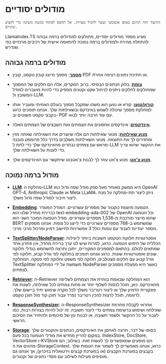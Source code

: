 # מודולים יסודיים

`התיעוד הזה תורגם באופן אוטומטי ועשוי להכיל טעויות. אל תהסס לפתוח בקשת משיכה כדי להציע שינויים.`

LlamaIndex.TS מציע מספר מודולים יסודיים, מחולקים למודולים ברמה גבוהה להתחלה מהירה ולמודולים ברמה נמוכה להתאמה אישית של רכיבים מרכזיים כפי שנדרש.

## מודולים ברמה גבוהה

- [**מסמך**](./high_level/documents_and_nodes.md): מסמך מייצג קובץ טקסט, קובץ PDF או חתיכת נתונים רציפה אחרת.

- [**צומת**](./high_level/documents_and_nodes.md): בלוק הנתונים הבסיסי. ברוב המקרים, אלה הם חלקים של המסמך שמחולקים לחלקים ניתנים לניהול שקט וקטנים מספיק כדי להיות מועברים למודל המשובץ ול-LLM.

- [**קורא/טוען**](./high_level/data_loader.md): קורא או טוען הוא משהו שמקבל מסמך בעולם האמיתי ומעביר אותו למחלקת מסמך שיכולה לשמש באינדקס ובשאילתות שלך. אנחנו תומכים כרגע בקבצי טקסט פשוטים וב- PDF עם עוד הרבה יותר לבוא.

- [**אינדקסים**](./high_level/data_index.md): אינדקסים אחסונים את הצמתים ואת השבצים של הצמתים האלה.

- [**מנוע שאילתות**](./high_level/query_engine.md): מנועי שאילתות הם אלה שיוצרים את השאילתה שאתה מזין ומחזירים לך את התוצאה. מנועי השאילתות משלבים בדרך כלל פרומפט מובנה מראש עם צמתים נבחרים מהאינדקס שלך כדי לתת ל-LLM את ההקשר שהוא צריך כדי לענות על השאילתה שלך.

- [**מנוע צ'אט**](./high_level/chat_engine.md): מנוע צ'אט עוזר לך לבנות צ'אטבוט שיתקשר עם האינדקסים שלך.

## מודול ברמה נמוכה

- [**LLM**](./low_level/llm.md): מחלקת ה-LLM היא ממשק מאוחד מעל ספק מודל שפה גדול כמו OpenAI GPT-4, Anthropic Claude או Meta LLaMA. ניתן ליצור תת-מחלקה על מנת ליצור חיבור למודל שפה גדול משלך.

- [**Embedding**](./low_level/embedding.md): הטמעה מיוצגת כוקטור של מספרים עשרוניים. המודל המוגדר כברירת מחדל שלנו הוא text-embedding-ada-002 של OpenAI וכל הטמעה שהוא מייצר מורכבת מ-1,536 מספרים עשרוניים. מודל הטמעה המוכר השני הוא BERT שמשתמש ב-768 מספרים עשרוניים כדי לייצג כל צומת. אנחנו מספקים מספר יעודיות לעבוד עם טמות כולל 3 אפשרויות לחישוב דמיון ומרכול מרבי מרבי.

- [**TextSplitter/NodeParser**](./low_level/node_parser.md): אסטרטגיות חלוקת הטקסט חשובות ביותר ליעילות הכללית של חיפוש הטמעה. כרגע, למרות שיש לנו ערך ברירת מחדל, אין פתרון אחד שמתאים לכולם. בהתאם למסמכים המקוריים, ייתכן ותרצה להשתמש בגדלי חלוקה שונים ואסטרטגיות שונות. כרגע אנחנו תומכים בחלוקה לפי גודל קבוע, חלוקה לפי גודל קבוע עם חלקים מצטלבים, חלוקה לפי משפט וחלוקה לפי פסקה. המחלקה TextSplitter משמשת על ידי המחלקה NodeParser כאשר היא מפצלת מסמכים לצמתים.

- [**Retriever**](./low_level/retriever.md): ה-Retriever הוא המחלקה שבאמת בוחרת את הצמתים לשליפה מהאינדקס. כאן, תוכל לנסות לשלוף יותר או פחות צמתים לכל שאילתה, לשנות את פונקציית הדמיון שלך או ליצור רטריבר משלך לכל מקרה שימוש יחיד ביישום שלך. לדוגמה, תוכל לרצות להכין רטריבר נפרד עבור תוכן קוד מול תוכן טקסט.

- [**ResponseSynthesizer**](./low_level/response_synthesizer.md): ה-ResponseSynthesizer אחראי לקבלת מחרוזת שאילתה ושימוש ברשימת צמתים כדי ליצור תשובה. זה יכול להיות בצורות רבות, כמו לעבור על כל ההקשר ולשפר תשובה, או לבנות עץ של סיכומים ולהחזיר את הסיכום הראשי.

- [**Storage**](./low_level/storage.md): בסופו של דבר, תרצה לאחסן את האינדקסים, הנתונים והוקטורים שלך במקום להריץ מחדש את מודלי הטמעה בכל פעם. IndexStore, DocStore, VectorStore ו-KVStore הם מופעים שמאפשרים לך לעשות זאת. בשילוב, הם מהווים את ה-StorageContext. כרגע, אנחנו מאפשרים לך לשמור את הטמות שלך בקבצים במערכת הקבצים (או במערכת קבצים וירטואלית בזיכרון), אך אנחנו גם מוסיפים פעילות לשילוב עם מסדי נתונים של וקטורים.
